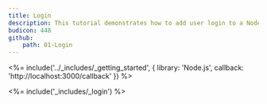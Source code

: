 ```yaml
---
title: Login
description: This tutorial demonstrates how to add user login to a Node.js and Express application.
budicon: 448
github:
    path: 01-Login
---
```

<%= include('../_includes/_getting_started', { library: 'Node.js', callback: 'http://localhost:3000/callback' }) %>

<%= include('_includes/_login') %>
